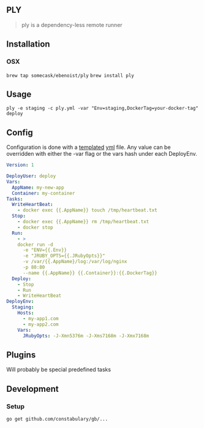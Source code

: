 PLY
---
> ply is a dependency-less remote runner

Installation
---

### OSX
`brew tap somecask/ebenoist/ply`
`brew install ply`

Usage
---
`ply -e staging -c ply.yml -var "Env=staging,DockerTag=your-docker-tag" deploy`

Config
---

Configuration is done with a [templated](http://golang.org/pkg/text/template/) [yml](http://yaml.org) file.
Any value can be overridden with either the -var flag or the vars hash under each DeployEnv.

```yaml
Version: 1

DeployUser: deploy
Vars:
  AppName: my-new-app
  Container: my-container
Tasks:
  WriteHeartBeat:
    - docker exec {{.AppName}} touch /tmp/heartbeat.txt
  Stop:
    - docker exec {{.AppName}} rm /tmp/heartbeat.txt
    - docker stop
  Run:
    - >
    docker run -d
      -e "ENV={{.Env}}
      -e "JRUBY_OPTS={{.JRubyOpts}}"
      -v /var/{{.AppName}/log:/var/log/nginx
      -p 80:80
      --name {{.AppName}} {{.Container}}:{{.DockerTag}}
  Deploy:
    - Stop
    - Run
    - WriteHeartBeat
DeployEnv:
  Staging:
    Hosts:
      - my-app1.com
      - my-app2.com
    Vars:
      JRubyOpts: -J-Xmn5376m -J-Xms7168m -J-Xmx7168m
```

Plugins
---
Will probably be special predefined tasks

Development
---

### Setup
`go get github.com/constabulary/gb/...`
